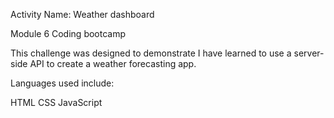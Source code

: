 Activity Name: Weather dashboard

Module 6 Coding bootcamp

This challenge was designed to demonstrate I have learned to use a server-side API to create a weather forecasting app.

Languages used include:

HTML
CSS
JavaScript